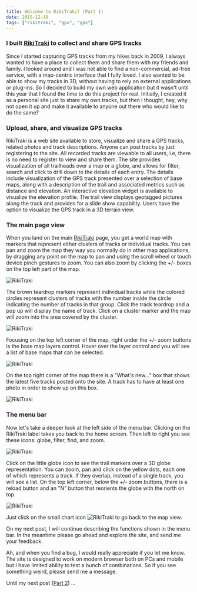 ```yaml
---
title: Welcome to RikiTraki! (Part 1)
date: 2015-12-10
tags: ["rikitraki", "gpx", "gps"]
---
```


### I built [RikiTraki](https://www.rikitraki.com) to collect and share GPS tracks
Since I started capturing GPS tracks from my hikes back in 2009, I always wanted to have a place to collect them and share them with my friends and family. I looked around and I was not able to find a non-commercial, ad-free service, with a map-centric interface that I fully loved. I also wanted to be able to show my tracks in 3D, without having to rely on external applications or plug-ins. So I decided to build my own web application but it wasn't until this year that I found the time to do this project for real. Initially, I created it as a personal site just to share my own tracks, but then I thought, hey, why not open it up and make it available to anyone out there who would like to do the same?

<!--more-->

### Upload, share, and visualize GPS tracks
RikiTraki is a web site available to store, visualize and share a GPS tracks, related photos and track descriptions. Anyone can post tracks by just registering to the site. All recorded tracks are viewable to all users, i.e, there is no need to register to view and share them. The site provides visualization of all trailheads over a map or a globe, and allows for filter, search and click to drill down to the details of each entry. The details include visualization of the GPS track presented over a selection of base maps, along with a description of the trail and associated metrics such as distance and elevation. An interactive elevation widget is available to visualize the elevation profile. The trail view displays geotagged pictures along the track and provides for a slide show capability. Users have the option to visualize the GPS track in a 3D terrain view.

### The main page view

When you land on the main [RikiTraki](https://www.rikitraki.com) page, you get a world map with markers that represent either clusters of tracks or individual tracks. You can pan and zoom the map they way you normally do in other map applications, by dragging any point on the map to pan and using the scroll wheel or touch device pinch gestures to zoom. You can also zoom by clicking the +/- boxes on the top left part of the map.

![RikiTraki](/images/uploads/rikitraki_main_1.png)

The brown teardrop markers represent individual tracks while the colored circles represent clusters of tracks with the number inside the circle indicating the number of tracks in that group. Click the track teardrop and a pop up will display the name of track. Click on a cluster marker and the map will zoom into the area covered by the cluster.

![RikiTraki](/images/uploads/rikitraki_main_2.png)

Focusing on the top left corner of the map, right under the +/- zoom buttons is the base map layers control. Hover over the layer control and you will see a list of base maps that can be selected.

![RikiTraki](/images/uploads/rikitraki_main_3.png)

On the top right corner of the map there is a "What's new..." box that shows the latest five tracks posted onto the site. A track has to have at least one photo in order to show up on this box.

![RikiTraki](/images/uploads/rikitraki_main_6.png)

### The menu bar

Now let's take a deeper look at the left side of the menu bar. Clicking on the RikiTraki label takes you back to the home screen. Then left to right you see these icons: globe, filter, find, and zoom.

![RikiTraki](/images/uploads/rikitraki_main_4.png)

Click on the little globe icon to see the trail markers over a 3D globe representation. You can zoom, pan and click on the yellow dots, each one of which represents a track. If they overlap, instead of a single track, you will see a list. On the top left corner, below the +/- zoom buttons, there is a reload button and an "N" button that reorients the globe with the north on top.

![RikiTraki](/images/uploads/rikitraki_main_5.png)

Just click on the small chart icon ![RikiTraki](/images/uploads/rikitraki_main_7.png) to go back to the map view.

On my next post, I will continue describing the functions shown in the menu bar. In the meantime please go ahead and explore the site, and send me your feedback.

Ah, and when you find a bug, I would really appreciate if you let me know. The site is designed to work on modern browser both on PCs and mobile but I have limited ability to test a bunch of combinations. So if you see something weird, please send me a message.

Until my next post ([Part 2](/post/Rikitraki-intro-2)) ...
